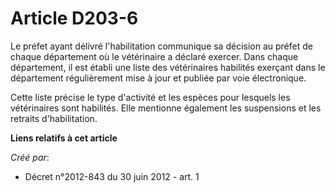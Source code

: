 # Article D203-6

Le préfet ayant délivré l'habilitation communique sa décision au préfet de chaque département où le vétérinaire a déclaré
exercer. Dans chaque département, il est établi une liste des vétérinaires habilités exerçant dans le département
régulièrement mise à jour et publiée par voie électronique. 

Cette liste précise le type d'activité et les espèces pour lesquels les vétérinaires sont habilités. Elle mentionne également
les suspensions et les retraits d'habilitation.

**Liens relatifs à cet article**

_Créé par_:

  - Décret n°2012-843 du 30 juin 2012 - art. 1
